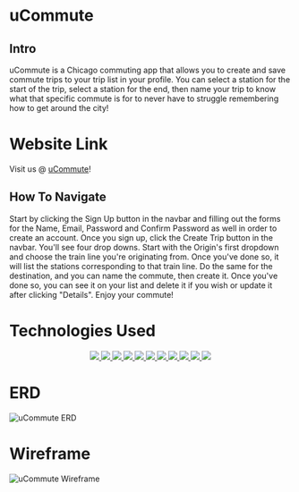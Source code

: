 # uCommute
## Intro

uCommute is a Chicago commuting app that allows you to create and save commute trips to your trip list in your profile. You can select a station for the start of the trip, select a station for the end, then name your trip to know what that specific commute is for to never have to struggle remembering how to get around the city!

# Website Link
Visit us @ <a href="https://ucommute-chi.herokuapp.com/" target="_blank" >uCommute</a>!

## How To Navigate
Start by clicking the Sign Up button in the navbar and filling out the forms for the Name, Email, Password and Confirm Password as well in order to create an account. Once you sign up, click the Create Trip button in the navbar. You'll see four drop downs. Start with the Origin's first dropdown and choose the train line you're originating from. Once you've done so, it will list the stations corresponding to that train line. Do the same for the destination, and you can name the commute, then create it. Once you've done so, you can see it on your list and delete it if you wish or update it after clicking "Details". Enjoy your commute!

# Technologies Used
<div align="center">
    <a href="#"><img src="https://img.shields.io/badge/-CSS3-1572B6?style=flat-square&logo=css3" />  </a>
    <a href="#"><img src="https://img.shields.io/badge/-JavaScript-F7DF1E?style=flat-square&logo=javascript&logoColor=black" />  </a>
    <a href="#"><img src="https://img.shields.io/badge/-React-61DAFB?style=flat-square&logo=React&logoColor=black" />  </a>
    <a href="#"><img src="https://img.shields.io/badge/-React_Router-CA4245?style=flat-square&for-the-badge&logo=react-router&logoColor=white" />  </a>
    <a href="#"><img src="https://img.shields.io/badge/-NodeJS-339933?style=flat-square&logo=Node.js&logoColor=white" />  </a>
    <a href="#"><img src="https://img.shields.io/badge/-Express.js-404D59?style=flat-square&for-the-badge" />  </a>
    <a href="#"><img src="https://img.shields.io/badge/-MongoDB-white?style=flat-square&logo=mongodb" />  </a>
    <a href="#"><img src="https://img.shields.io/badge/SASS-hotpink.svg?style=flat-square&&logo=SASS&logoColor=white" />  </a>
    <a href="#"><img src="https://img.shields.io/badge/-Postman-FF6C37?style=flat-square&logo=Postman&logoColor=white" />  </a>
    <a href="#"><img src="https://img.shields.io/badge/-Heroku-430098?style=flat-square&logo=heroku" />  </a>
    <a href="#"><img src="https://img.shields.io/badge/-Trello-0079BF?style=flat-square&logo=Trello&logoColor=white" />  </a>
</div>

# ERD

![uCommute ERD](https://user-images.githubusercontent.com/48702365/165430494-a806e157-0344-48ed-99af-78cf6044e255.png)


# Wireframe

![uCommute Wireframe](https://user-images.githubusercontent.com/48702365/165430536-fcdd9bff-59a4-4d2d-a7db-9221c51e6f36.png)

